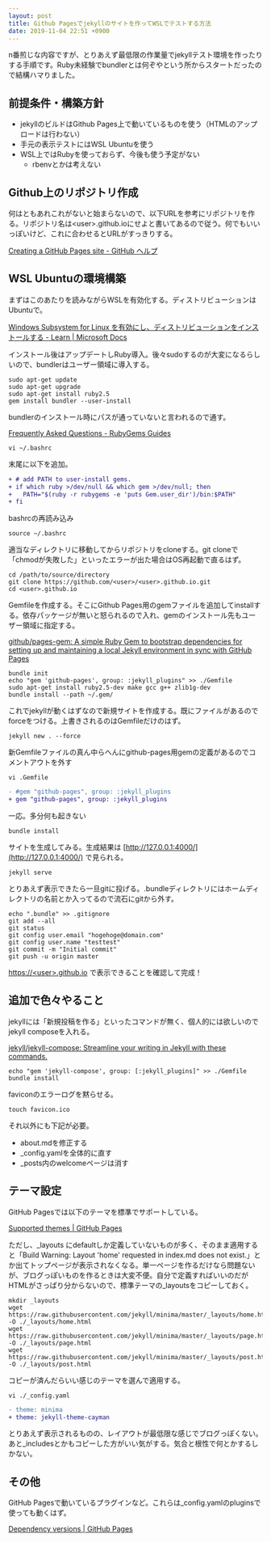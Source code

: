 ```yaml
---
layout: post
title: Github Pagesでjekyllのサイトを作ってWSLでテストする方法
date: 2019-11-04 22:51 +0900
---
```


n番煎じな内容ですが、とりあえず最低限の作業量でjekyllテスト環境を作ったりする手順です。Ruby未経験でbundlerとは何ぞやという所からスタートだったので結構ハマりました。

前提条件・構築方針
---------------------

- jekyllのビルドはGithub Pages上で動いているものを使う（HTMLのアップロードは行わない）
- 手元の表示テストにはWSL Ubuntuを使う
- WSL上ではRubyを使っておらず、今後も使う予定がない
    - rbenvとかは考えない

Github上のリポジトリ作成
---------------------
何はともあれこれがないと始まらないので、以下URLを参考にリポジトリを作る。リポジトリ名は\<user>.github.ioにせよと書いてあるので従う。何でもいいっぽいけど、これに合わせるとURLがすっきりする。

[Creating a GitHub Pages site - GitHub ヘルプ](https://help.github.com/ja/github/working-with-github-pages/creating-a-github-pages-site)

WSL Ubuntuの環境構築
---------------------
まずはこのあたりを読みながらWSLを有効化する。ディストリビューションはUbuntuで。

[Windows Subsystem for Linux を有効にし、ディストリビューションをインストールする - Learn \| Microsoft Docs](https://docs.microsoft.com/ja-jp/learn/modules/get-started-with-windows-subsystem-for-linux/2-enable-and-install)

インストール後はアップデートしRuby導入。後々sudoするのが大変になるらしいので、bundlerはユーザー領域に導入する。
``` shell
sudo apt-get update
sudo apt-get upgrade
sudo apt-get install ruby2.5
gem install bundler --user-install
```

bundlerのインストール時にパスが通っていないと言われるので通す。

[Frequently Asked Questions - RubyGems Guides](https://guides.rubygems.org/faqs/#user-install)

``` shell
vi ~/.bashrc
```
末尾に以下を追加。
``` diff
+ # add PATH to user-install gems.
+ if which ruby >/dev/null && which gem >/dev/null; then
+   PATH="$(ruby -r rubygems -e 'puts Gem.user_dir')/bin:$PATH"
+ fi
```

bashrcの再読み込み
``` shell
source ~/.bashrc
```

適当なディレクトリに移動してからリポジトリをcloneする。git cloneで「chmodが失敗した」といったエラーが出た場合はOS再起動で直るはず。
``` shell
cd /path/to/source/directory
git clone https://github.com/<user>/<user>.github.io.git
cd <user>.github.io
```

Gemfileを作成する。そこにGithub Pages用のgemファイルを追加してinstallする。依存パッケージが無いと怒られるので入れ、gemのインストール先もユーザー領域に指定する。

[github/pages-gem: A simple Ruby Gem to bootstrap dependencies for setting up and maintaining a local Jekyll environment in sync with GitHub Pages](https://github.com/github/pages-gem)
``` shell
bundle init
echo "gem 'github-pages', group: :jekyll_plugins" >> ./Gemfile
sudo apt-get install ruby2.5-dev make gcc g++ zlib1g-dev
bundle install --path ~/.gem/
```

これでjekyllが動くはずなので新規サイトを作成する。既にファイルがあるのでforceをつける。上書きされるのはGemfileだけのはず。
``` shell
jekyll new . --force
```

新Gemfileファイルの真ん中らへんにgithub-pages用gemの定義があるのでコメントアウトを外す
``` shell
vi .Gemfile
```
``` diff
- #gem "github-pages", group: :jekyll_plugins
+ gem "github-pages", group: :jekyll_plugins
```

一応。多分何も起きない
``` shell
bundle install
```

サイトを生成してみる。生成結果は [http://127.0.0.1:4000/](http://127.0.0.1:4000/) で見られる。
``` shell
jekyll serve
```

とりあえず表示できたら一旦gitに投げる。.bundleディレクトリにはホームディレクトリの名前とか入ってるので流石にgitから外す。
``` shell
echo ".bundle" >> .gitignore
git add --all
git status
git config user.email "hogehoge@domain.com"
git config user.name "testtest"
git commit -m "Initial commit"
git push -u origin master
```

[https://\<user>.github.io](https://\<user>.github.io) で表示できることを確認して完成！

追加で色々やること
---------------------

jekyllには「新規投稿を作る」といったコマンドが無く、個人的には欲しいのでjekyll composeを入れる。

[jekyll/jekyll-compose: Streamline your writing in Jekyll with these commands.](https://github.com/jekyll/jekyll-compose)
``` shell
echo "gem 'jekyll-compose', group: [:jekyll_plugins]" >> ./Gemfile
bundle install
```

faviconのエラーログを黙らせる。
``` shell
touch favicon.ico
```
それ以外にも下記が必要。

- about.mdを修正する
- _config.yamlを全体的に直す
- _posts内のwelcomeページは消す

テーマ設定
---------------------
GitHub Pagesでは以下のテーマを標準でサポートしている。

[Supported themes \| GitHub Pages](https://pages.github.com/themes/)

ただし、_layouts にdefaultしか定義していないものが多く、そのまま適用すると「Build Warning: Layout 'home' requested in index.md does not exist.」とか出てトップページが表示されなくなる。単一ページを作るだけなら問題ないが、ブログっぽいものを作るときは大変不便。自分で定義すればいいのだがHTMLがさっぱり分からないので、標準テーマの_layoutsをコピーしておく。

``` shell
mkdir _layouts
wget https://raw.githubusercontent.com/jekyll/minima/master/_layouts/home.html -O ./_layouts/home.html
wget https://raw.githubusercontent.com/jekyll/minima/master/_layouts/page.html -O ./_layouts/page.html
wget https://raw.githubusercontent.com/jekyll/minima/master/_layouts/post.html -O ./_layouts/post.html
```
コピーが済んだらいい感じのテーマを選んで適用する。
``` shell
vi ./_config.yaml
```
``` diff
- theme: minima
+ theme: jekyll-theme-cayman
```
とりあえず表示されるものの、レイアウトが最低限な感じでブログっぽくない。あと_includesとかもコピーした方がいい気がする。気合と根性で何とかするしかない。

その他
---------------------

GitHub Pagesで動いているプラグインなど。これらは_config.yamlのpluginsで使っても動くはず。

[Dependency versions \| GitHub Pages](https://pages.github.com/versions/)

